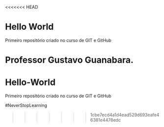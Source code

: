 <<<<<<< HEAD
# Hello World

Primeiro repositório criado no curso de GIT e GitHub

Professor Gustavo Guanabara.
=======
# Hello-World
 Primeiro repositório criado no curso de GIT e GitHub
 
 #NeverStopLearning
>>>>>>> 1cbe7ecd4a1d4ead529d693eafe46381e4478edc
